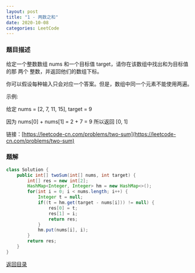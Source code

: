 ```yaml
---
layout: post
title: "1 - 两数之和"
date: 2020-10-08
categories: LeetCode
---
```


### **题目描述**
给定一个整数数组 nums 和一个目标值 target，请你在该数组中找出和为目标值的那 两个 整数，并返回他们的数组下标。

你可以假设每种输入只会对应一个答案。但是，数组中同一个元素不能使用两遍。  
  
示例:

给定 nums = [2, 7, 11, 15], target = 9

因为 nums[0] + nums[1] = 2 + 7 = 9
所以返回 [0, 1]  

链接：[https://leetcode-cn.com/problems/two-sum](https://leetcode-cn.com/problems/two-sum)

### **题解**
  
``` java
class Solution {
    public int[] twoSum(int[] nums, int target) {
        int[] res = new int[2];
        HashMap<Integer, Integer> hm = new HashMap<>();
        for(int i = 0; i < nums.length; i++) {
            Integer t = null;
            if((t = hm.get(target - nums[i])) != null) {
                res[0] = t;
                res[1] = i;
                return res;
            }
            hm.put(nums[i], i);
        }
        return res;
    }
}
```

  
[返回目录](https://maxwell-blog.cn/leetcode/2020/10/08/leetcode.html)